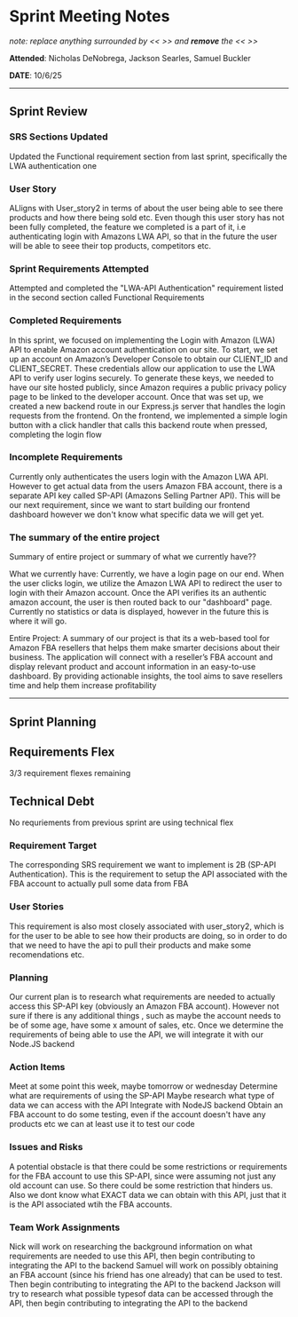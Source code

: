 # Sprint Meeting Notes

_note: replace anything surrounded by << >> and **remove** the << >>_

**Attended**: Nicholas DeNobrega, Jackson Searles, Samuel Buckler

**DATE**: 10/6/25

---

## Sprint Review

### SRS Sections Updated

Updated the Functional requirement section from last sprint, specifically the LWA authentication one

### User Story

ALligns with User_story2 in terms of about the user being able to see there products and how there being sold etc.
Even though this user story has not been fully completed, the feature we completed is a part of it, i.e authenticating login
with Amazons LWA API, so that in the future the user will be able to seee their top products, competitors etc.

### Sprint Requirements Attempted

Attempted and completed the "LWA-API Authentication" requirement listed in the second section called Functional Requirements

### Completed Requirements

In this sprint, we focused on implementing the Login with Amazon (LWA) API to enable Amazon account authentication on our site. To start, we set up an account on Amazon’s Developer Console to obtain our CLIENT_ID and CLIENT_SECRET. These credentials allow our application to use the LWA API to verify user logins securely. To generate these keys, we needed to have our site hosted publicly, since Amazon requires a public privacy policy page to be linked to the developer account. Once that was set up, we created a new backend route in our Express.js server that handles the login requests from the frontend. On the frontend, we implemented a simple login button with a click handler that calls this backend route when pressed, completing the login flow

### Incomplete Requirements

Currently only authenticates the users login with the Amazon LWA API. However to get actual data from the users Amazon FBA account, there is a separate API key called SP-API (Amazons Selling Partner API). This will be our next requirement, since we want to start building our frontend dashboard however we don't know what specific data we will get yet.

### The summary of the entire project

Summary of entire project or summary of what we currently have??

What we currently have:
Currently, we have a login page on our end. When the user clicks login, we utilize the Amazon LWA API to redirect the user to login with their Amazon account. Once the API verifies its an authentic amazon account, the user is then routed back to our "dashboard" page. Currently no statistics or data is displayed, however in the future this is where it will go.

Entire Project:
A summary of our project is that its a web-based tool for Amazon FBA resellers that helps them make smarter decisions about their business. The application will connect with a reseller’s FBA account and display relevant product and account information in an easy-to-use dashboard. By providing actionable insights, the tool aims to save resellers time and help them increase profitability

---

## Sprint Planning

## Requirements Flex

3/3 requirement flexes remaining

## Technical Debt

No requriements from previous sprint are using technical flex

### Requirement Target

The corresponding SRS requirement we want to implement is 2B (SP-API Authentication). This is the requirement to setup the API associated with the FBA account to actually pull some data from FBA

### User Stories

This requirement is also most closely associated with user_story2, which is for the user to be able to see how their products are doing, so in order to do that we need to have the api to pull their products and make some recomendations etc.

### Planning

Our current plan is to research what requirements are needed to actually access this SP-API key (obviously an Amazon FBA account). However not sure if there is any additional things , such as maybe the account needs to be of some age, have some x amount of sales, etc. Once we determine the requirements of being able to use the API, we will integrate it with our Node.JS backend

### Action Items

Meet at some point this week, maybe tomorrow or wednesday
Determine what are requirements of using the SP-API
Maybe research what type of data we can access with the API
Integrate with NodeJS backend
Obtain an FBA account to do some testing, even if the account doesn't have any products etc we can at least use it to test our code

### Issues and Risks

A potential obstacle is that there could be some restrictions or requirements for the FBA account to use this SP-API, since were assuming not just any old account can use. So there could be some restriction that hinders us. Also we dont know what EXACT data we can obtain with this API, just that it is the API associated wtih the FBA accounts.

### Team Work Assignments

Nick will work on researching the background information on what requirements are needed to use this API, then begin contributing to integrating the API to the backend
Samuel will work on possibly obtaining an FBA account (since his friend has one already) that can be used to test. Then begin contributing to integrating the API to the backend
Jackson will try to research what possible typesof data can be accessed through the API, then begin contributing to integrating the API to the backend
